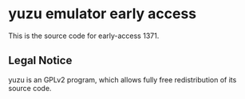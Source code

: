 yuzu emulator early access
=============

This is the source code for early-access 1371.

## Legal Notice

yuzu is an GPLv2 program, which allows fully free redistribution of its source code.